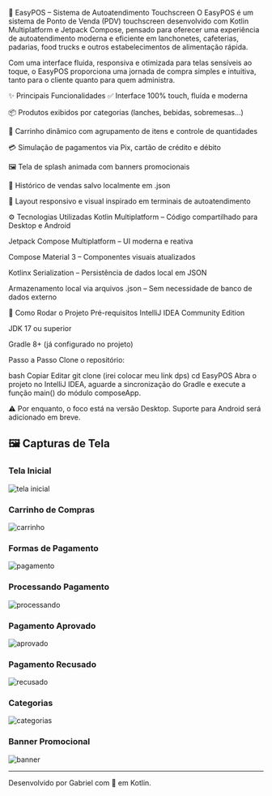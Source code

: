 🍔 EasyPOS – Sistema de Autoatendimento Touchscreen
O EasyPOS é um sistema de Ponto de Venda (PDV) touchscreen desenvolvido com Kotlin Multiplatform e Jetpack Compose, pensado para oferecer uma experiência de autoatendimento moderna e eficiente em lanchonetes, cafeterias, padarias, food trucks e outros estabelecimentos de alimentação rápida.

Com uma interface fluida, responsiva e otimizada para telas sensíveis ao toque, o EasyPOS proporciona uma jornada de compra simples e intuitiva, tanto para o cliente quanto para quem administra.

✨ Principais Funcionalidades
✅ Interface 100% touch, fluída e moderna

📦 Produtos exibidos por categorias (lanches, bebidas, sobremesas...)

🛒 Carrinho dinâmico com agrupamento de itens e controle de quantidades

💳 Simulação de pagamentos via Pix, cartão de crédito e débito

🖼️ Tela de splash animada com banners promocionais

📄 Histórico de vendas salvo localmente em .json

📱 Layout responsivo e visual inspirado em terminais de autoatendimento

⚙️ Tecnologias Utilizadas
Kotlin Multiplatform – Código compartilhado para Desktop e Android

Jetpack Compose Multiplatform – UI moderna e reativa

Compose Material 3 – Componentes visuais atualizados

Kotlinx Serialization – Persistência de dados local em JSON

Armazenamento local via arquivos .json – Sem necessidade de banco de dados externo

🚀 Como Rodar o Projeto
Pré-requisitos
IntelliJ IDEA Community Edition

JDK 17 ou superior

Gradle 8+ (já configurado no projeto)

Passo a Passo
Clone o repositório:

bash
Copiar
Editar
git clone (irei colocar meu link dps)
cd EasyPOS
Abra o projeto no IntelliJ IDEA, aguarde a sincronização do Gradle e execute a função main() do módulo composeApp.

⚠️ Por enquanto, o foco está na versão Desktop. Suporte para Android será adicionado em breve.

## 🖼️ Capturas de Tela

### Tela Inicial
![tela inicial](/screenshots/tela-inicial.png)

### Carrinho de Compras
![carrinho](screenshots/carrinho.png)

### Formas de Pagamento
![pagamento](screenshots/pagamento-opcoes.png)

### Processando Pagamento
![processando](screenshots/processando.png)

### Pagamento Aprovado
![aprovado](screenshots/aprovado.png)

### Pagamento Recusado
![recusado](screenshots/recusado.png)

### Categorias
![categorias](screenshots/categorias.png)

### Banner Promocional
![banner](screenshots/banner1.png)

---

Desenvolvido por Gabriel com 💚 em Kotlin.

